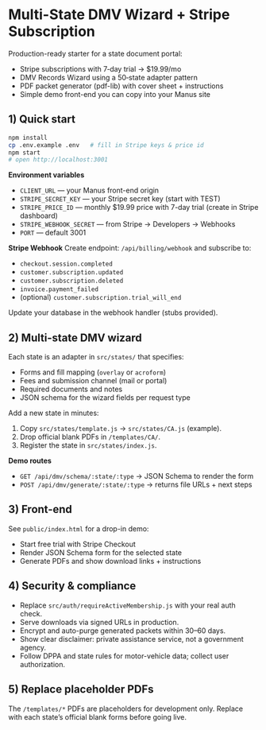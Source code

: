 # Multi-State DMV Wizard + Stripe Subscription

Production-ready starter for a state document portal:
- Stripe subscriptions with 7‑day trial → $19.99/mo
- DMV Records Wizard using a 50‑state adapter pattern
- PDF packet generator (pdf-lib) with cover sheet + instructions
- Simple demo front-end you can copy into your Manus site

## 1) Quick start

```bash
npm install
cp .env.example .env   # fill in Stripe keys & price id
npm start
# open http://localhost:3001
```

**Environment variables**
- `CLIENT_URL` — your Manus front-end origin
- `STRIPE_SECRET_KEY` — your Stripe secret key (start with TEST)
- `STRIPE_PRICE_ID` — monthly $19.99 price with 7-day trial (create in Stripe dashboard)
- `STRIPE_WEBHOOK_SECRET` — from Stripe → Developers → Webhooks
- `PORT` — default 3001

**Stripe Webhook**
Create endpoint: `/api/billing/webhook` and subscribe to:
- `checkout.session.completed`
- `customer.subscription.updated`
- `customer.subscription.deleted`
- `invoice.payment_failed`
- (optional) `customer.subscription.trial_will_end`

Update your database in the webhook handler (stubs provided).

## 2) Multi-state DMV wizard

Each state is an adapter in `src/states/` that specifies:
- Forms and fill mapping (`overlay` or `acroform`)
- Fees and submission channel (mail or portal)
- Required documents and notes
- JSON schema for the wizard fields per request type

Add a new state in minutes:
1. Copy `src/states/template.js` → `src/states/CA.js` (example).
2. Drop official blank PDFs in `/templates/CA/`.
3. Register the state in `src/states/index.js`.

**Demo routes**
- `GET /api/dmv/schema/:state/:type` → JSON Schema to render the form
- `POST /api/dmv/generate/:state/:type` → returns file URLs + next steps

## 3) Front-end

See `public/index.html` for a drop-in demo:
- Start free trial with Stripe Checkout
- Render JSON Schema form for the selected state
- Generate PDFs and show download links + instructions

## 4) Security & compliance

- Replace `src/auth/requireActiveMembership.js` with your real auth check.
- Serve downloads via signed URLs in production.
- Encrypt and auto-purge generated packets within 30–60 days.
- Show clear disclaimer: private assistance service, not a government agency.
- Follow DPPA and state rules for motor-vehicle data; collect user authorization.

## 5) Replace placeholder PDFs

The `/templates/*` PDFs are placeholders for development only.
Replace with each state’s official blank forms before going live.
